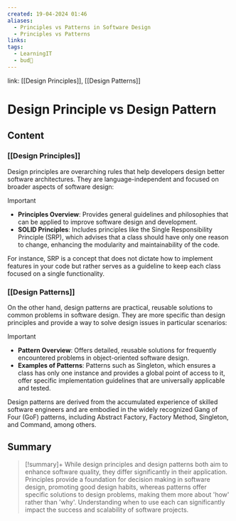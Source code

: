 ```yaml
---
created: 19-04-2024 01:46
aliases:
  - Principles vs Patterns in Software Design
  - Principles vs Patterns
links: 
tags:
  - LearningIT
  - bud🌿
---
```

link: [[Design Principles]], [[Design Patterns]]

# Design Principle vs Design Pattern

## Content

### [[Design Principles]]

Design principles are overarching rules that help developers design better software architectures. They are language-independent and focused on broader aspects of software design:

> [!important]
> 
> - **Principles Overview**: Provides general guidelines and philosophies that can be applied to improve software design and development.
> - **SOLID Principles**: Includes principles like the Single Responsibility Principle (SRP), which advises that a class should have only one reason to change, enhancing the modularity and maintainability of the code.

For instance, SRP is a concept that does not dictate how to implement features in your code but rather serves as a guideline to keep each class focused on a single functionality.

### [[Design Patterns]]

On the other hand, design patterns are practical, reusable solutions to common problems in software design. They are more specific than design principles and provide a way to solve design issues in particular scenarios:

> [!important]
> 
> - **Pattern Overview**: Offers detailed, reusable solutions for frequently encountered problems in object-oriented software design.
> - **Examples of Patterns**: Patterns such as Singleton, which ensures a class has only one instance and provides a global point of access to it, offer specific implementation guidelines that are universally applicable and tested.

Design patterns are derived from the accumulated experience of skilled software engineers and are embodied in the widely recognized Gang of Four (GoF) patterns, including Abstract Factory, Factory Method, Singleton, and Command, among others.

## Summary

>[!summary]+ 
>While design principles and design patterns both aim to enhance software quality, they differ significantly in their application. Principles provide a foundation for decision making in software design, promoting good design habits, whereas patterns offer specific solutions to design problems, making them more about 'how' rather than 'why'. Understanding when to use each can significantly impact the success and scalability of software projects.

